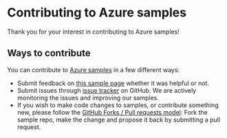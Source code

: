# Contributing to Azure samples

Thank you for your interest in contributing to Azure samples!

## Ways to contribute

You can contribute to [Azure samples](https://github.com/Azure-Samples/redis-cache-dotnet-manage-cache) in a few different ways:

- Submit feedback on [this sample page](https://azure.microsoft.com/documentation/samples/redis-cache-dotnet-manage-cache/) whether it was helpful or not.  
- Submit issues through [issue tracker](https://github.com/Azure-Samples/redis-cache-dotnet-manage-cache/issues) on GitHub. We are actively monitoring the issues and improving our samples.
- If you wish to make code changes to samples, or contribute something new, please follow the [GitHub Forks / Pull requests model](https://help.github.com/articles/fork-a-repo/): Fork the sample repo, make the change and propose it back by submitting a pull request.